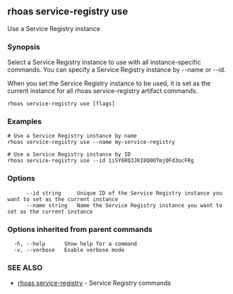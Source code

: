 ## rhoas service-registry use

Use a Service Registry instance

### Synopsis

Select a Service Registry instance to use with all instance-specific commands.
You can specify a Service Registry instance by --name or --id.

When you set the Service Registry instance to be used, it is set as the current instance for all rhoas service-registry artifact commands.


```
rhoas service-registry use [flags]
```

### Examples

```
# Use a Service Registry instance by name
rhoas service-registry use --name my-service-registry

# Use a Service Registry instance by ID
rhoas service-registry use --id 1iSY6RQ3JKI8Q0OTmjQFd3ocFRg

```

### Options

```
      --id string     Unique ID of the Service Registry instance you want to set as the current instance
      --name string   Name the Service Registry instance you want to set as the current instance
```

### Options inherited from parent commands

```
  -h, --help      Show help for a command
  -v, --verbose   Enable verbose mode
```

### SEE ALSO

* [rhoas service-registry](rhoas_service-registry.md)	 - Service Registry commands

